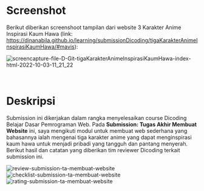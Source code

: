 # Screenshot

Berikut diberikan screenshoot tampilan dari website 3 Karakter Anime Inspirasi Kaum Hawa (link: https://dinanabila.github.io/learning/submissionDicoding/tigaKarakterAnimeInspirasiKaumHawa/#mavis): 

![screencapture-file-D-Git-tigaKarakterAnimeInspirasiKaumHawa-index-html-2022-10-03-11_21_22](https://user-images.githubusercontent.com/103731788/193501142-50042f72-fb90-4653-91b0-d5d536143b27.png)

<br/>

# Deskripsi

Submission ini dikerjakan dalam rangka menyelesaikan course Dicoding Belajar Dasar Pemrograman Web. 
Pada **Submission: Tugas Akhir Membuat Website** ini, saya mengikuti modul untuk membuat web sederhana yang bahasannya ialah mengenai tiga karakter anime yang dapat menginspirasi kaum hawa untuk menjadi pribadi yang tangguh dan pantang menyerah.
Berikut hasil dan catatan yang diberikan tim reviewer Dicoding terkait submission ini. 

![review-submission-ta-membuat-website](https://user-images.githubusercontent.com/103731788/193500350-cf47f60f-e00a-43d8-89bd-580ac11e9c34.JPG)
![checklist-submission-ta-membuat-website](https://user-images.githubusercontent.com/103731788/193500592-0544694c-aa09-46e1-b050-df00a7af1d94.JPG)
![rating-submission-ta-membuat-website](https://user-images.githubusercontent.com/103731788/193500567-aad671e4-4eee-412c-89bc-3abf765c6a02.JPG)
